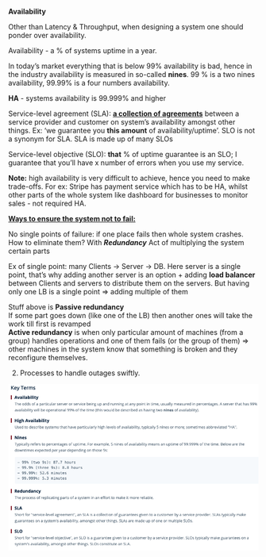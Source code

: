 **Availability**

Other than Latency & Throughput, when designing a system one should ponder over availability. 

Availability - a % of systems uptime in a year.

In today’s market everything that is below 99% availability is bad, hence in the industry availability is measured in so-called **nines**. 99 % is a two nines availability, 99.99% is a four numbers availability.

**HA** - systems availability is 99.999% and higher

Service-level agreement (SLA): <ins>**a collection of agreements**</ins> between a service provider and customer on system’s availability amongst other things. Ex: ‘we guarantee you **this amount** of availability/uptime’.
SLO is not a synonym for SLA. SLA is made up of many SLOs

Service-level objective (SLO): **that** % of uptime guarantee is an SLO; I guarantee that you’ll have x number of errors when you use my service.

**Note:** high availability is very difficult to achieve, hence you need to make trade-offs.
For ex: Stripe has payment service which has to be HA, whilst other parts of the whole system like dashboard for businesses to monitor sales - not required HA.

<ins>**Ways to ensure the system not to fail:**</ins>

No single points of failure: if one place fails then whole system crashes.
How to eliminate them? With <i>**Redundancy**</i>
Act of multiplying the system certain parts

Ex of single point: many Clients -> Server -> DB. Here server is a single point, that’s why adding another server is an option + adding **load balancer** between Clients and servers to distribute them on the servers. But having only one LB is a single point => adding multiple of them

Stuff above is **Passive redundancy** <br>
If some part goes down (like one of the LB) then another ones will take the work till first is revamped <br>
**Active redundancy** is when only particular amount of machines (from a group) handles operations and one of them fails (or the group of them) => other machines in the system know that something is broken and they reconfigure themselves.

2. Processes to handle outages swiftly.

![Alt text](ImageRepo/Availability.png?raw=true)
